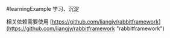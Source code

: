 #learningExample
学习、沉淀

相关依赖需要使用
[https://github.com/liangjy/rabbitframework](https://github.com/liangjy/rabbitframework "rabbitframework") 